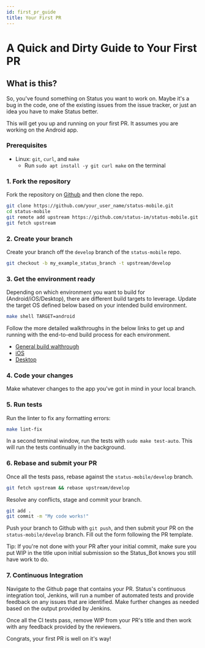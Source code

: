 ```yaml
---
id: first_pr_guide
title: Your First PR
---
```


# A Quick and Dirty Guide to Your First PR

## What is this?

So, you've found something on Status you want to work on.  Maybe it's a bug in the code, one of the existing issues from the issue tracker, or just an idea you have to make Status better.

This will get you up and running on your first PR.  It assumes you are working on the Android app.

### Prerequisites

- Linux: `git`, `curl`, and `make`
  - Run `sudo apt install -y git curl make` on the terminal

### 1. Fork the repository

Fork the repository on [Github](https://www.github.com) and then clone the repo.

```bash
git clone https://github.com/your_user_name/status-mobile.git
cd status-mobile
git remote add upstream https://github.com/status-im/status-mobile.git
git fetch upstream
```

### 2. Create your branch

Create your branch off the `develop` branch of the `status-mobile` repo.

```bash
git checkout -b my_example_status_branch -t upstream/develop
```

### 3. Get the environment ready

Depending on which environment you want to build for (Android/iOS/Desktop), there are different build targets to leverage.  Update the target OS defined below based on your intended build environment.

```bash
make shell TARGET=android
```

Follow the more detailed walkthroughs in the below links to get up and running with the end-to-end build process for each environment.

- [General build walthrough](./index.html)
- [iOS](./status_mobile_quickstart.html)
- [Desktop](./intro_desktop.html)

### 4. Code your changes

Make whatever changes to the app you've got in mind in your local branch.

### 5. Run tests

Run the linter to fix any formatting errors:

```bash
make lint-fix
```

In a second terminal window, run the tests with `sudo make test-auto`.  This will run the tests continually in the background.

### 6. Rebase and submit your PR

Once all the tests pass, rebase against the  `status-mobile/develop` branch.

```bash
git fetch upstream && rebase upstream/develop
```

Resolve any conflicts, stage and commit your branch.

```bash
git add .
git commit -m "My code works!"
```

Push your branch to Github with `git push`, and then submit your PR on the `status-mobile/develop` branch.  Fill out the form following the PR template.

Tip: If you're not done with your PR after your initial commit, make sure you put WIP in the title upon initial submission so the Status_Bot knows you still have work to do.

### 7. Continuous Integration

Navigate to the Github page that contains your PR.  Status's continuous integration tool, Jenkins, will run a number of automated tests and provide feedback on any issues that are identified.  Make further changes as needed based on the output provided by Jenkins.

Once all the CI tests pass, remove WIP from your PR's title and then work with any feedback provided by the reviewers.

Congrats, your first PR is well on it's way!
